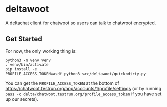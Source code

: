 # deltawoot
A deltachat client for chatwoot so users can talk to chatwoot encrypted.

## Get Started

For now, the only working thing is:

```
python3 -m venv venv
. venv/bin/activate
pip install -e .
PROFILE_ACCESS_TOKEN=asdf python3 src/deltawoot/quickndirty.py
```

You can get the `PROFILE_ACCESS_TOKEN`
at the bottom of <https://chatwoot.testrun.org/app/accounts/1/profile/settings>
(or by running `pass -c delta/chatwoot.testrun.org/profile_access_token`
if you have set up our secrets).
